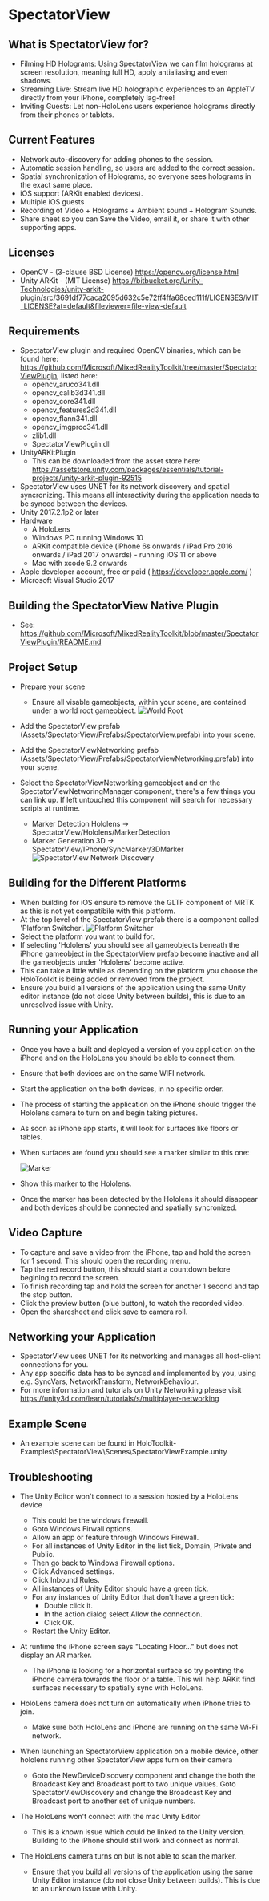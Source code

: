 SpectatorView
=============

What is SpectatorView for?
------------
- Filming HD Holograms: Using SpectatorView we can film holograms at screen resolution, meaning full HD, apply antialiasing and even shadows.
- Streaming Live: Stream live HD holographic experiences to an AppleTV directly from your iPhone, completely lag-free!
- Inviting Guests: Let non-HoloLens users experience holograms directly from their phones or tablets.

Current Features
------------
- Network auto-discovery for adding phones to the session.
- Automatic session handling, so users are added to the correct session.
- Spatial synchronization of Holograms, so everyone sees holograms in the exact same place.
- iOS support (ARKit enabled devices).
- Multiple iOS guests
- Recording of Video + Holograms + Ambient sound + Hologram Sounds.
- Share sheet so you can Save the Video, email it, or share it with other supporting apps.


Licenses
--------
- OpenCV - (3-clause BSD License) https://opencv.org/license.html
- Unity ARKit - (MIT License) https://bitbucket.org/Unity-Technologies/unity-arkit-plugin/src/3691df77caca2095d632c5e72ff4ffa68ced111f/LICENSES/MIT_LICENSE?at=default&fileviewer=file-view-default


Requirements
------------
- SpectatorView plugin and required OpenCV binaries, which can be found here: https://github.com/Microsoft/MixedRealityToolkit/tree/master/SpectatorViewPlugin, listed here:
    - opencv_aruco341.dll
    - opencv_calib3d341.dll
    - opencv_core341.dll
    - opencv_features2d341.dll
    - opencv_flann341.dll
    - opencv_imgproc341.dll
    - zlib1.dll
    - SpectatorViewPlugin.dll
- UnityARKitPlugin
    - This can be downloaded from the asset store here: https://assetstore.unity.com/packages/essentials/tutorial-projects/unity-arkit-plugin-92515
- SpectatorView uses UNET for its network discovery and spatial syncronizing.  This means all interactivity during the application needs to be synced between the devices.
- Unity 2017.2.1p2 or later
- Hardware
    - A HoloLens
    - Windows PC running Windows 10
    - ARKit compatible device (iPhone 6s onwards
    / iPad Pro 2016 onwards
    / iPad 2017 onwards) -
    running iOS 11 or above
    - Mac with xcode 9.2 onwards
- Apple developer account, free or paid ( https://developer.apple.com/ )
- Microsoft Visual Studio 2017

Building the SpectatorView Native Plugin
----------------------------------------
- See: https://github.com/Microsoft/MixedRealityToolkit/blob/master/SpectatorViewPlugin/README.md

 
Project Setup
-------------
- Prepare your scene
    - Ensure all visable gameobjects, within your scene, are contained under a world root gameobject.
    ![World Root](Images/WorldRoot.png)

- Add the SpectatorView prefab (Assets/SpectatorView/Prefabs/SpectatorView.prefab) into your scene.
- Add the SpectatorViewNetworking prefab (Assets/SpectatorView/Prefabs/SpectatorViewNetworking.prefab) into your scene.
- Select the SpectatorViewNetworking gameobject and on the SpectatorViewNetworingManager component, there's a few things you can link up. If left untouched this component will search for necessary scripts at runtime.
    - Marker Detection Hololens -> SpectatorView/Hololens/MarkerDetection
    - Marker Generation 3D -> SpectatorView/IPhone/SyncMarker/3DMarker
    ![SpectatorView Network Discovery](Images/SpectatorViewNetworkDiscovery.png)

Building for the Different Platforms
------------------------------------
- When building for iOS ensure to remove the GLTF component of MRTK as this is not yet compatibile with this platform. 
- At the top level of the SpectatorView prefab there is a component called 'Platform Switcher'.
![Platform Switcher](Images/PlatformSwitcher.png)
- Select the platform you want to build for.
- If selecting 'Hololens' you should see all gameobjects beneath the iPhone gameobject in the SpectatorView prefab become inactive and all the gameobjects under 'Hololens' become active.
- This can take a little while as depending on the platform you choose the HoloToolkit is being added or removed from the project.
- Ensure you build all versions of the application using the same Unity editor instance (do not close Unity between builds), this is due to an unresolved issue with Unity.

Running your Application
------------------------
- Once you have a built and deployed a version of you application on the iPhone and on the HoloLens you should be able to connect them.
- Ensure that both devices are on the same WIFI network.
- Start the application on the both devices, in no specific order.
- The process of starting the application on the iPhone should trigger the Hololens camera to turn on and begin taking pictures.
- As soon as iPhone app starts, it will look for surfaces like floors or tables.
- When surfaces are found you should see a marker similar to this one:

    ![Marker](Images/Marker.png)
- Show this marker to the Hololens.
- Once the marker has been detected by the Hololens it should disappear and both devices should be connected and spatially syncronized. 

Video Capture
-------------
- To capture and save a video from the iPhone, tap and hold the screen for 1 second.  This should open the recording menu.
- Tap the red record button, this should start a countdown before begining to record the screen.
- To finish recording tap and hold the screen for another 1 second and tap the stop button.
- Click the preview button (blue button), to watch the recorded video.
- Open the sharesheet and click save to camera roll.

Networking your Application 
---------------------------
- SpectatorView uses UNET for its networking and manages all host-client connections for you.
- Any app specific data has to be synced and implemented by you, using e.g. SyncVars, NetworkTransform, NetworkBehaviour.
- For more information and tutorials on Unity Networking please visit https://unity3d.com/learn/tutorials/s/multiplayer-networking

Example Scene
-------------
- An example scene can be found in HoloToolkit-Examples\SpectatorView\Scenes\SpectatorViewExample.unity

Troubleshooting
---------------
- The Unity Editor won't connect to a session hosted by a HoloLens device
    - This could be the windows firewall.
    - Goto Windows Firwall options.
    - Allow an app or feature through Windows Firewall.
    - For all instances of Unity Editor in the list tick, Domain, Private and Public.
    - Then go back to Windows Firewall options.
    - Click Advanced settings.
    - Click Inbound Rules.
    - All instances of Unity Editor should have a green tick.
    - For any instances of Unity Editor that don't have a green tick:
        - Double click it.
        - In the action dialog select Allow the connection.
        - Click OK.
    - Restart the Unity Editor.

- At runtime the iPhone screen says "Locating Floor..." but does not display an AR marker.
    - The iPhone is looking for a horizontal surface so try pointing the iPhone camera towards the floor or a table. This will help ARKit find surfaces necessary to spatially sync with HoloLens.

- HoloLens camera does not turn on automatically when iPhone tries to join.
    - Make sure both HoloLens and iPhone are running on the same Wi-Fi network.

- When launching an SpectatorView application on a mobile device, other hololens running other SpectatorView apps turn on their camera
    - Goto the NewDeviceDiscovery component and change the both the Broadcast Key and Broadcast port to two unique values.  Goto SpectatorViewDiscovery and change the Broadcast Key and Broadcast port to another set of unique numbers.

- The HoloLens won't connect with the mac Unity Editor
    - This is a known issue which could be linked to the Unity version.  Building to the iPhone should still work and connect as normal.

- The HoloLens camera turns on but is not able to scan the marker.
    - Ensure that you build all versions of the application using the same Unity Editor instance (do not close Unity between builds).  This is due to an unknown issue with Unity.


